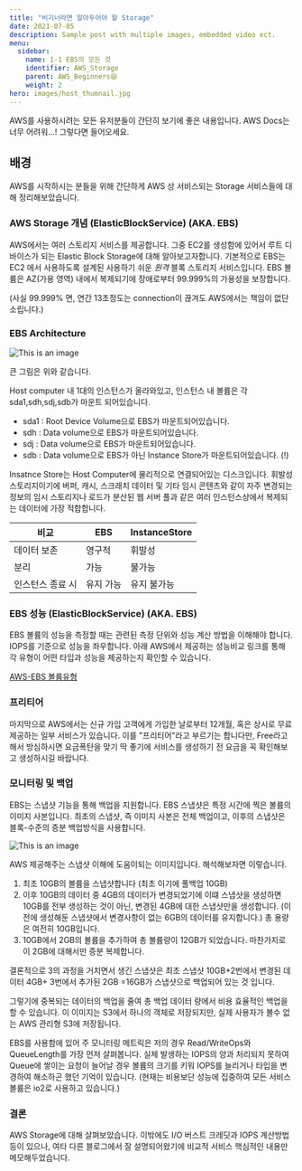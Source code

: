```yaml
---
title: "비기너라면 알아두어야 할 Storage"
date: 2021-07-05
description: Sample post with multiple images, embedded video ect.
menu:
  sidebar:
    name: 1-1 EBS의 모든 것
    identifier: AWS_Storage
    parent: AWS_Beginners😆
    weight: 2
hero: images/host_thumnail.jpg
---
```

AWS를 사용하시려는 모든 유저분들이 간단히 보기에 좋은 내용입니다. AWS Docs는 너무 어려워...! 그렇다면 들어오세요.

<!--more-->

## 배경
AWS를 시작하시는 분들을 위해 간단하게 AWS 상 서비스되는 Storage 서비스들에 대해 정리해보았습니다.

### AWS Storage 개념 (ElasticBlockService) (AKA. EBS)
AWS에서는 여러 스토리지 서비스를 제공합니다. 그중 EC2를 생성함에 있어서 루트 디바이스가 되는 Elastic Block Storage에 대해 알아보고자합니다.
기본적으로 EBS는 EC2 에서 사용하도록 설계된 사용하기 쉬운 *원격* 블록 스토리지 서비스입니다.
EBS 볼륨은 AZ(가용 영역) 내에서 복제되기에 장애로부터 99.999%의 가용성을 보장합니다. 

(사실 99.999% 면, 연간 13초정도는 connection이 끊겨도 AWS에서는 책임이 없단 소립니다.)

### EBS Architecture

![This is an image](images/ebs.jpg)

큰 그림은 위와 같습니다.

Host computer 내 1대의 인스턴스가 올라와있고, 인스턴스 내 볼륨은 각 sda1,sdh,sdj,sdb가 마운트 되어있습니다.
- sda1 : Root Device Volume으로 EBS가 마운트되어있습니다.
- sdh  : Data volume으로 EBS가 마운트되어있습니다.
- sdj  : Data volume으로 EBS가 마운트되어있습니다.
- sdb  : Data volume으로 EBS가 아닌 Instance Store가 마운트되어있습니다. (!)

Insatnce Store는 Host Computer에 물리적으로 연결되어있는 디스크입니다. 휘발성 스토리지이기에  버퍼, 캐시, 스크래치 데이터 및 기타 임시 콘텐츠와 같이 자주 변경되는 정보의 임시 스토리지나 로드가 분산된 웹 서버 풀과 같은 여러 인스턴스상에서 복제되는 데이터에 가장 적합합니다.

비교 | EBS | InstanceStore
-----|------|------
데이터 보존 | 영구적 | 휘발성
분리| 가능 | 불가능
인스턴스 종료 시 | 유지 가능 | 유지 불가능

### EBS 성능 (ElasticBlockService) (AKA. EBS)
EBS 볼륨의 성능을 측정할 때는 관련된 측정 단위와 성능 계산 방법을 이해해야 합니다.
IOPS를 기준으로 성능을 좌우합니다. 아래 AWS에서 제공하는 성능비교 링크를 통해 각 유형이 어떤 타입과 성능을 제공하는지 확인할 수 있습니다.

[AWS-EBS 볼륨유형](https://docs.aws.amazon.com/ko_kr/AWSEC2/latest/UserGuide/ebs-volume-types.html)


### 프리티어
마지막으로 AWS에서는 신규 가입 고객에게 가입한 날로부터 12개월, 혹은 상시로 무료 제공하는 일부 서비스가 있습니다.
이를 "프리티어"라고 부르기는 합니다만, Free라고해서 방심하시면 요금폭탄을 맞기 딱 좋기에 서비스를 생성하기 전 요금을 꼭 확인해보고 생성하시길 바랍니다.

### 모니터링 및 백업
EBS는 스냅샷 기능을 통해 백업을 지원합니다.
EBS 스냅샷은 특정 시간에 찍은 볼륨의 이미지 사본입니다. 최초의 스냅샷, 즉 이미지 사본은 전체 백업이고, 이후의 스냅샷은 블록-수준의 증분 백업방식을 사용합니다.


![This is an image](images/ebs_snap.jpg)

AWS 제공해주는 스냅샷 이해에 도움이되는 이미지입니다.
해석해보자면 이렇습니다.

1. 최초 10GB의 볼륨을 스냅샷합니다 (최초 이기에 풀백업 10GB)
2. 이후 10GB의 데이터 중 4GB의 데이터가 변경되었기에 이떄 스냅샷을 생성하면 10GB를 전부 생성하는 것이 아닌, 변경된 4GB에 대한 스냅샷만을 생성합니다. (이전에 생성해둔 스냅샷에서 변경사항이 없는 6GB의 데이터를 유지합니다.) 총 용량은 여전히 10GB입니다.
3. 10GB에서 2GB의 볼륨을 추가하여 총 볼륨량이 12GB가 되었습니다. 마찬가지로 이 2GB에 대해서만 증분 복제합니다.

결론적으로 3의 과정을 거치면서 생긴 스냅샷은 최초 스냅샷 10GB+2번에서 변경된 데이터 4GB+ 3번에서 추가된 2GB =16GB가 스냅샷으로 백업되어 있는 것 입니다.

그렇기에 중복되는 데이터의 백업을 줄여 총 백업 데이터 량에서 비용 효율적인 백업을 할 수 있습니다.
이 이미지는 S3에서 하나의 객체로 저장되지만, 실제 사용자가 볼수 없는 AWS 관리형 S3에 저장됩니다.


EBS를 사용함에 있어 주 모니터링 메트릭은 저의 경우 Read/WriteOps와 QueueLength를 가장 먼저 살펴봅니다.
실제 발생하는 IOPS의 양과 처리되지 못하여 Queue에 쌓이는 요청이 늘어날 경우 볼륨의 크기를 키워 IOPS를 늘리거나 타입을 변경하여 해소하곤 했던 기억이 있습니다. (현재는 비용보단 성능에 집중하여 모든 서비스 볼륨은 io2로 사용하고 있습니다.)

### 결론
AWS Storage에 대해 살펴보았습니다. 이밖에도 I/O 버스트 크레딧과 IOPS 계산방법 등이 있으나, 여타 다른 블로그에서 잘 설명되어왔기에
비교적 서비스 핵심적인 내용만 메모해두었습니다. 